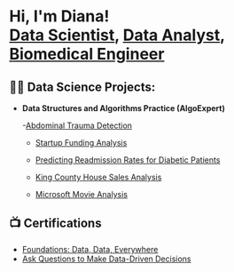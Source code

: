 <h1>Hi, I'm Diana! <br/><a href= 'https://github.com/DianaNduta'>Data Scientist</a>, <a href="https://www.linkedin.com/in/diana-nduta-4779bb1b1/">Data Analyst</a>, <a href="https://www.linkedin.com/in/diana-nduta-4779bb1b1">Biomedical Engineer</a></h1>

<h2>👨‍💻 Data Science Projects:</h2>

- <b>Data Structures and Algorithms Practice (AlgoExpert)</b>

  -[Abdominal Trauma Detection](https://github.com/DianaNduta/RSNA)
  - [Startup Funding Analysis](https://github.com/DianaNduta/Startup-Funding-Analysis)

  - [Predicting Readmission Rates for Diabetic Patients](https://github.com/DianaNduta/Predicting-Readmission-Rates-for-Diabetic-Patients)
  - [King County House Sales Analysis](https://github.com/DianaNduta/King-County-House-Sales-Analysis)
  - [Microsoft Movie Analysis](https://github.com/DianaNduta/Microsoft-Movie-Analysis)

<h2>📺 Certifications</h2>

- [Foundations: Data, Data, Everywhere](https://www.coursera.org/account/accomplishments/certificate/UDYGUKMTBUUN)
- [Ask Questions to Make Data-Driven Decisions](https://www.coursera.org/account/accomplishments/certificate/CEYK68Z4ELVL)

